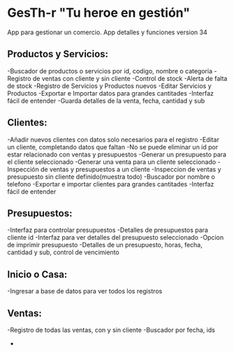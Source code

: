 # GesTh-r "Tu heroe en gestión"
App para gestionar un comercio. 
App detalles y funciones version 34

## Productos y Servicios:
  -Buscador de productos o servicios por id, codigo, nombre o categoria
  -Registro de ventas con cliente y sin cliente
  -Control de stock
  -Alerta de falta de stock
  -Registro de Servicios y Productos nuevos
  -Editar Servicios y Productos
  -Exportar e Importar datos para grandes cantitades
  -Interfaz fácil de entender 
  -Guarda detalles de la venta, fecha, cantidad y sub


## Clientes:
  -Añadir nuevos clientes con datos solo necesarios para el registro
  -Editar un cliente, completando datos que faltan
  -No se puede eliminar un id por estar relacionado con ventas y presupuestos
  -Generar un presupuesto para el cliente seleccionado
  -Generar una venta para un cliente seleccionado
  -Inspección de ventas y presupuestos a un cliente
  -Inspeccion de ventas y presupuesto sin cliente definido(muestra todo)
  -Buscador por nombre o telefono
  -Exportar e importar clientes para grandes cantitades
  -Interfaz fácil de entender

## Presupuestos:
  -Interfaz para controlar presupuestos
  -Detalles de presupuestos para cliente id
  -Interfaz para ver detalles del presupuesto seleccionado
  -Opcion de imprimir presupuesto 
  -Detalles de un presupuesto, horas, fecha, cantidad y sub, control de vencimiento

## Inicio o Casa:
  -Ingresar a base de datos para ver todos los registros

## Ventas:
  -Registro de todas las ventas, con y sin cliente
  -Buscador por fecha, ids 







-

